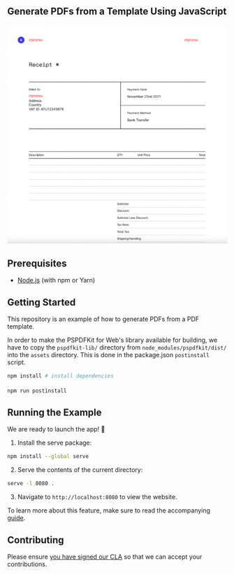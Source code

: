 ## Generate PDFs from a Template Using JavaScript

<center>
  <a href="https://pspdfkit.com/pdf-sdk/web/viewer/">
    <img src="./screenshot.png" alt="Screenshot of a generated PDF from a template" width="1009">
  </a>
</center>

## Prerequisites

- [Node.js](http://nodejs.org/) (with npm or Yarn)

## Getting Started

This repository is an example of how to generate PDFs from a PDF template.

In order to make the PSPDFKit for Web's library available for building, we have to copy the `pspdfkit-lib/` directory from `node_modules/pspdfkit/dist/` into the `assets` directory. This is done in the package.json `postinstall` script.

```bash
npm install # install dependencies

npm run postinstall
```

## Running the Example

We are ready to launch the app! 🎉

1. Install the serve package:

```bash
npm install --global serve
```

2. Serve the contents of the current directory:

```bash
serve -l 8080 .
```

3. Navigate to `http://localhost:8080` to view the website.

To learn more about this feature, make sure to read the accompanying [guide](https://pspdfkit.com/guides/web/pdf-generation/from-template/).

## Contributing

Please ensure [you have signed our CLA](https://pspdfkit.com/guides/web/current/miscellaneous/contributing/) so that we can accept your contributions.
